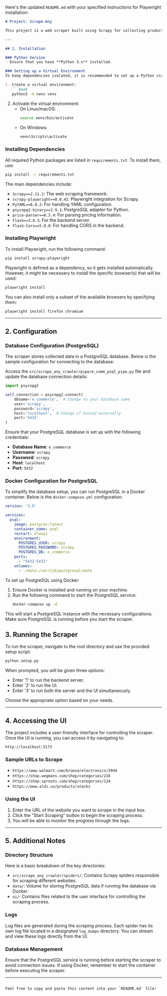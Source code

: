 Here's the updated `README.md` with your specified instructions for Playwright installation:

```markdown
# Project: Scrape-Any

This project is a web scraper built using Scrapy for collecting product data from e-commerce websites. It integrates with a PostgreSQL database to store pricing and product details and features a UI for controlling and monitoring the scraping process.

---

## 1. Installation

### Python Version
- Ensure that you have **Python 3.x** installed.

### Setting up a Virtual Environment
To keep dependencies isolated, it is recommended to set up a Python virtual environment.

1. Create a virtual environment:
   ```bash
   python3 -m venv venv
   ```

2. Activate the virtual environment:
   - On Linux/macOS:
     ```bash
     source venv/bin/activate
     ```
   - On Windows:
     ```bash
     venv\Scripts\activate
     ```

### Installing Dependencies
All required Python packages are listed in `requirements.txt`. To install them, use:

```bash
pip install -r requirements.txt
```

The main dependencies include:

- `Scrapy==2.11.2`: The web scraping framework.
- `scrapy-playwright==0.0.41`: Playwright integration for Scrapy.
- `PyYAML==6.0.2`: For handling YAML configuration.
- `psycopg2-binary==2.9.1`: PostgreSQL adapter for Python.
- `price-parser==0.3.4`: For parsing pricing information.
- `Flask==3.0.3`: For the backend server.
- `Flask-Cors==5.0.0`: For handling CORS in the backend.

### Installing Playwright
To install Playwright, run the following command:

```bash
pip install scrapy-playwright
```

Playwright is defined as a dependency, so it gets installed automatically. However, it might be necessary to install the specific browser(s) that will be used:

```bash
playwright install
```

You can also install only a subset of the available browsers by specifying them:

```bash
playwright install firefox chromium
```

---

## 2. Configuration

### Database Configuration (PostgreSQL)
The scraper stores collected data in a PostgreSQL database. Below is the sample configuration for connecting to the database:

Access the `src/scrape_any_crawler/pipe/e_comm_psql_pipe.py` file and update the database connection details:
```python
import psycopg2

self.connection = psycopg2.connect(
    dbname='e_commerce',  # Change to your database name
    user='scrapy',
    password='scrapy',
    host='localhost',  # Change if hosted externally
    port='5432'
)
```

Ensure that your PostgreSQL database is set up with the following credentials:
- **Database Name**: `e_commerce`
- **Username**: `scrapy`
- **Password**: `scrapy`
- **Host**: `localhost`
- **Port**: `5432`

### Docker Configuration for PostgreSQL
To simplify the database setup, you can run PostgreSQL in a Docker container. Below is the `docker-compose.yml` configuration:

```yaml
version: '3.9'

services:
  psql:
    image: postgres:latest
    container_name: psql
    restart: always
    environment:
      POSTGRES_USER: scrapy
      POSTGRES_PASSWORD: scrapy
      POSTGRES_DB: e_commerce
    ports:
      - "5432:5432"
    volumes:
      - ./data:/var/lib/postgresql/data
```

To set up PostgreSQL using Docker:
1. Ensure Docker is installed and running on your machine.
2. Run the following command to start the PostgreSQL service:
   ```bash
   docker-compose up -d
   ```

This will start a PostgreSQL instance with the necessary configurations. Make sure PostgreSQL is running before you start the scraper.




## 3. Running the Scraper

To run the scraper, navigate to the root directory and use the provided setup script:

```bash
python setup.py
```

When prompted, you will be given three options:
- Enter '1' to run the backend server.
- Enter '2' to run the UI.
- Enter '3' to run both the server and the UI simultaneously.

Choose the appropriate option based on your needs.

---

## 4. Accessing the UI

The project includes a user-friendly interface for controlling the scraper. Once the UI is running, you can access it by navigating to:

```
http://localhost:5173
```

### Sample URLs to Scrape
- `https://www.walmart.com/browse/electronics/3944`
- `https://shop.wegmans.com/shop/categories/216`
- `https://shop.sprouts.com/shop/categories/124`
- `https://www.aldi.us/products/snacks`

### Using the UI
1. Enter the URL of the website you want to scrape in the input box.
2. Click the "Start Scraping" button to begin the scraping process.
3. You will be able to monitor the progress through the logs.

---

## 5. Additional Notes

### Directory Structure
Here is a basic breakdown of the key directories:

- `src/scrape_any_crawler/spiders/`: Contains Scrapy spiders responsible for scraping different websites.
- `data/`: Volume for storing PostgreSQL data if running the database via Docker.
- `ui/`: Contains files related to the user interface for controlling the scraping process.

### Logs
Log files are generated during the scraping process. Each spider has its own log file located in a designated `log_dumps` directory. You can stream and view these logs directly from the UI.

### Database Management
Ensure that the PostgreSQL service is running before starting the scraper to avoid connection issues. If using Docker, remember to start the container before executing the scraper.

---
```

Feel free to copy and paste this content into your `README.md` file!